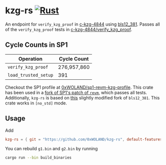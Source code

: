 # kzg-rs [![Rust](https://github.com/0xWOLAND/kzg-rs/actions/workflows/rust.yml/badge.svg?branch=master)](https://github.com/0xWOLAND/kzg-rs/actions/workflows/rust.yml)

An endpoint for `verify_kzg_proof` in [c-kzg-4844](https://github.com/ethereum/c-kzg-4844) using [bls12_381](https://github.com/zkcrypto/bls12_381/). Passes all of the `verify_kzg_proof` tests in [c-kzg-4844/verify_kzg_proof](https://github.com/ethereum/c-kzg-4844/tree/main/tests/verify_kzg_proof/kzg-mainnet).

## Cycle Counts in SP1

| Operation            | Cycle Count |
| -------------------- | ----------- |
| `verify_kzg_proof`   | 276,957,860 |
| `load_trusted_setup` | 391         |

Checkout the SP1 profile at [0xWOLAND/sp1-revm-kzg-profile](https://github.com/0xWOLAND/sp1-revm-kzg-profile). This crate has been used in a [fork of SP1's patch of `revm`](https://github.com/0xWOLAND/revm/tree/patch-v5.0.0), which passes all tests. Additionally, `kzg-rs` is based on [this](https://github.com/0xWOLAND/bls12_381) slightly modified fork of `bls12_381`. This crate works in `[no_std]` mode.

## Usage
Add
```toml
kzg-rs = { git = "https://github.com/0xWOLAND/kzg-rs", default-features = false, features=['cache'] optional = true }
```

You can rebuild `g1.bin` and `g2.bin` by running 

```sh 
cargo run --bin build_binaries
```